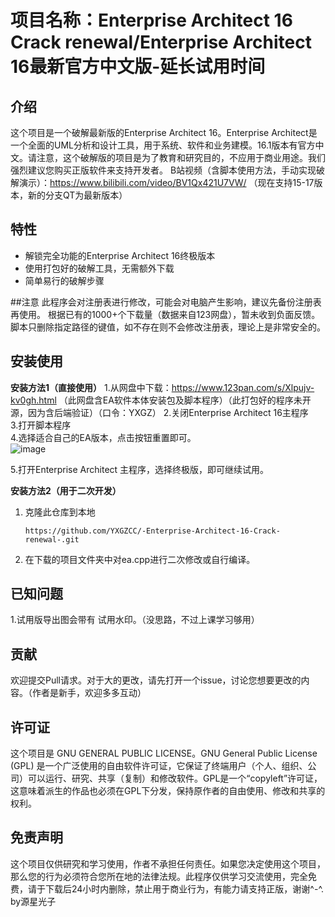 # 项目名称：Enterprise Architect 16 Crack renewal/Enterprise Architect 16最新官方中文版-延长试用时间

## 介绍

这个项目是一个破解最新版的Enterprise Architect 16。Enterprise Architect是一个全面的UML分析和设计工具，用于系统、软件和业务建模。16.1版本有官方中文。请注意，这个破解版的项目是为了教育和研究目的，不应用于商业用途。我们强烈建议您购买正版软件来支持开发者。
B站视频（含脚本使用方法，手动实现破解演示）：https://www.bilibili.com/video/BV1Qx421U7VW/
（现在支持15-17版本，新的分支QT为最新版本）
## 特性

- 解锁完全功能的Enterprise Architect 16终极版本
- 使用打包好的破解工具，无需额外下载
- 简单易行的破解步骤

##注意
此程序会对注册表进行修改，可能会对电脑产生影响，建议先备份注册表再使用。
根据已有的1000+个下载量（数据来自123网盘），暂未收到负面反馈。
脚本只删除指定路径的键值，如不存在则不会修改注册表，理论上是非常安全的。


## 安装使用

**安装方法1（直接使用）**
1.从网盘中下载：https://www.123pan.com/s/Xlpujv-kv0gh.html （此网盘含EA软件本体安装包及脚本程序）（此打包好的程序未开源，因为含后端验证）（口令：YXGZ）
2.关闭Enterprise Architect 16主程序  
3.打开脚本程序  
4.选择适合自己的EA版本，点击按钮重置即可。  
![image](https://github.com/user-attachments/assets/762d8e28-d88e-4c21-b439-da798c121623)

5.打开Enterprise Architect 主程序，选择终极版，即可继续试用。


**安装方法2（用于二次开发）**
1. 克隆此仓库到本地
   ```
   https://github.com/YXGZCC/-Enterprise-Architect-16-Crack-renewal-.git
   ```
2. 在下载的项目文件夹中对ea.cpp进行二次修改或自行编译。

## 已知问题
1.试用版导出图会带有 试用水印。（没思路，不过上课学习够用）


## 贡献

欢迎提交Pull请求。对于大的更改，请先打开一个issue，讨论您想要更改的内容。（作者是新手，欢迎多多互动）

## 许可证

这个项目是 GNU GENERAL PUBLIC LICENSE。GNU General Public License (GPL) 是一个广泛使用的自由软件许可证，它保证了终端用户（个人、组织、公司）可以运行、研究、共享（复制）和修改软件。GPL是一个“copyleft”许可证，这意味着派生的作品也必须在GPL下分发，保持原作者的自由使用、修改和共享的权利。

## 免责声明

这个项目仅供研究和学习使用，作者不承担任何责任。如果您决定使用这个项目，那么您的行为必须符合您所在地的法律法规。此程序仅供学习交流使用，完全免费，请于下载后24小时内删除，禁止用于商业行为，有能力请支持正版，谢谢^-^. by源星光子

